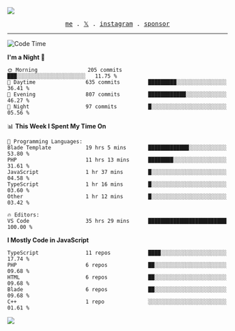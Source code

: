 <img style="bottom: 800px;" src="https://imgur.com/rilHVxA.png"/>
<p align="center">
  <samp>
    <a href="https://fayln.com">me</a> .
    <!-- <a href="https://fayln.com/projects">projects</a> . -->
    <a href="https://go.fayln.com/twitter">𝕏</a> .
    <a href="https://go.fayln.com/instagram">instagram</a> .
<!--     <a href="https://go.fayln.com/polywork">polywork</a> . -->
    <a href="https://github.com/sponsors/faridhnzz">sponsor</a>
  </samp>
</p>

---
<!--START_SECTION:waka-->
![Code Time](http://img.shields.io/badge/Code%20Time-2%2C679%20hrs%206%20mins-blue)

**I'm a Night 🦉** 

```text
🌞 Morning                205 commits         ███░░░░░░░░░░░░░░░░░░░░░░   11.75 % 
🌆 Daytime                635 commits         █████████░░░░░░░░░░░░░░░░   36.41 % 
🌃 Evening                807 commits         ████████████░░░░░░░░░░░░░   46.27 % 
🌙 Night                  97 commits          █░░░░░░░░░░░░░░░░░░░░░░░░   05.56 % 
```


📊 **This Week I Spent My Time On** 

```text
💬 Programming Languages: 
Blade Template           19 hrs 5 mins       █████████████░░░░░░░░░░░░   53.80 % 
PHP                      11 hrs 13 mins      ████████░░░░░░░░░░░░░░░░░   31.61 % 
JavaScript               1 hr 37 mins        █░░░░░░░░░░░░░░░░░░░░░░░░   04.58 % 
TypeScript               1 hr 16 mins        █░░░░░░░░░░░░░░░░░░░░░░░░   03.60 % 
Other                    1 hr 12 mins        █░░░░░░░░░░░░░░░░░░░░░░░░   03.42 % 

🔥 Editors: 
VS Code                  35 hrs 29 mins      █████████████████████████   100.00 % 
```

**I Mostly Code in JavaScript** 

```text
TypeScript               11 repos            ████░░░░░░░░░░░░░░░░░░░░░   17.74 % 
PHP                      6 repos             ██░░░░░░░░░░░░░░░░░░░░░░░   09.68 % 
HTML                     6 repos             ██░░░░░░░░░░░░░░░░░░░░░░░   09.68 % 
Blade                    6 repos             ██░░░░░░░░░░░░░░░░░░░░░░░   09.68 % 
C++                      1 repo              ░░░░░░░░░░░░░░░░░░░░░░░░░   01.61 % 
```




<!--END_SECTION:waka-->

![](https://hit.yhype.me/github/profile?user_id=29797712)
